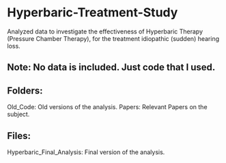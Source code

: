 # Hyperbaric-Treatment-Study
Analyzed data to investigate the effectiveness of Hyperbaric Therapy (Pressure Chamber Therapy), for the treatment idiopathic (sudden) hearing loss.

## Note: No data is included. Just code that I used.

## Folders:
Old_Code: Old versions of the analysis.
Papers: Relevant Papers on the subject.

## Files:
Hyperbaric_Final_Analysis: Final version of the analysis.
